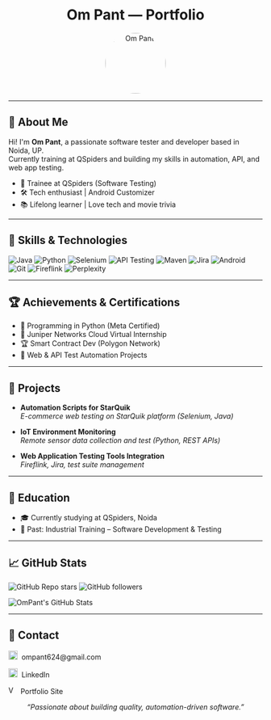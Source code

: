 <!-- Om Pant — Portfolio inspired README.md -->

<h1 align="center">Om Pant — Portfolio</h1>
<p align="center">
  <img src="https://avatars.githubusercontent.com/u/69330741?v=4" width="120" style="border-radius:50%" alt="Om Pant"/>
</p>

---

## 👤 About Me

Hi! I'm **Om Pant**, a passionate software tester and developer based in Noida, UP.  
Currently training at QSpiders and building my skills in automation, API, and web app testing.

- 💼 Trainee at QSpiders (Software Testing)
- 🛠️ Tech enthusiast | Android Customizer
- 📚 Lifelong learner | Love tech and movie trivia

---

## 🚀 Skills & Technologies

<!-- Colorful Skill Badges -->
![Java](https://img.shields.io/badge/Java-ED8B00?style=for-the-badge&logo=java&logoColor=white)
![Python](https://img.shields.io/badge/Python-3776AB?style=for-the-badge&logo=python&logoColor=white)
![Selenium](https://img.shields.io/badge/Selenium-43B02A?style=for-the-badge&logo=selenium&logoColor=white)
![API Testing](https://img.shields.io/badge/API%20Testing-6DB33F?style=for-the-badge)
![Maven](https://img.shields.io/badge/Maven-C71A36?style=for-the-badge&logo=apachemaven&logoColor=white)
![Jira](https://img.shields.io/badge/Jira-0052CC?style=for-the-badge&logo=jira&logoColor=white)
![Android](https://img.shields.io/badge/Android-3DDC84?style=for-the-badge&logo=android&logoColor=white)
![Git](https://img.shields.io/badge/Git-F05032?style=for-the-badge&logo=git&logoColor=white)
![Fireflink](https://img.shields.io/badge/Fireflink-ffb300?style=for-the-badge)
![Perplexity](https://img.shields.io/badge/Perplexity-000000?style=for-the-badge)

---

## 🏆 Achievements & Certifications

- 🏅 Programming in Python (Meta Certified)
- 📄 Juniper Networks Cloud Virtual Internship
- 🏆 Smart Contract Dev (Polygon Network)
- 🔎 Web & API Test Automation Projects

---

## 📂 Projects

- **Automation Scripts for StarQuik**  
  _E-commerce web testing on StarQuik platform (Selenium, Java)_

- **IoT Environment Monitoring**  
  _Remote sensor data collection and test (Python, REST APIs)_

- **Web Application Testing Tools Integration**  
  _Fireflink, Jira, test suite management_

---

## 📘 Education

- 🎓 Currently studying at QSpiders, Noida
- 🏫 Past: Industrial Training – Software Development & Testing

---

## 📈 GitHub Stats

<!-- Replace `your-github-username` with your real username -->
![GitHub Repo stars](https://img.shields.io/github/stars/your-github-username/your-repo-name?style=social)
![GitHub followers](https://img.shields.io/github/followers/your-github-username?style=social)

![OmPant's GitHub Stats](https://github-readme-stats.vercel.app/api?username=your-github-username&show_icons=true&theme=radical)

---

## 📌 Contact

<p>
  <a href="mailto:ompant624@gmail.com" style="text-decoration:none;">
    <img alt="Gmail" src="https://upload.wikimedia.org/wikipedia/commons/4/4e/Gmail_Icon.svg" height="18" />
    &nbsp;ompant624@gmail.com
  </a>
</p>

<p>
  <a href="https://www.linkedin.com/in/theompant" target="_blank" rel="noopener" style="text-decoration:none;">
    <img alt="LinkedIn" src="https://upload.wikimedia.org/wikipedia/commons/8/81/LinkedIn_icon.svg" height="18" />
    &nbsp;LinkedIn
  </a>
</p>

<p>
  <a href="https://YOUR_PORTFOLIO_LINK" target="_blank" rel="noopener" style="text-decoration:none;">
    <img alt="Vercel" src="https://upload.wikimedia.org/wikipedia/commons/5/5e/Vercel_logo_black.svg" height="16" />
    &nbsp;Portfolio Site
  </a>
</p>

<p align="center"><em>“Passionate about building quality, automation-driven software.”</em></p>
